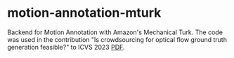 motion-annotation-mturk
=======================

Backend for Motion Annotation with Amazon's Mechanical Turk. The code was used in the contribution "Is crowdsourcing for optical flow ground truth generation feasible?" to ICVS 2023 [PDF](https://www.academia.edu/download/39826158/donath2013crowdsourcing.pdf).
